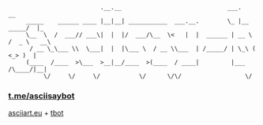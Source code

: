 ``` 
                          .__.__                              ___.           __    
     _____    ______ ____ |__|__| ___________  ___.__.        \_ |__   _____/  |_  
     \__  \  /  ___// ___\|  |  |/  ___/\__  \<   |  |  ______ | __ \ /  _ \   __\ 
      / __ \_\___ \\  \___|  |  |\___ \  / __ \\___  | /_____/ | \_\ (  <_> )  |   
     (____  /____  >\___  >__|__/____  >(____  / ____|         |___  /\____/|__|   
          \/     \/     \/           \/      \/\/                  \/           
```
### [t.me/asciisaybot](https://t.me/asciisaybot) 
[asciiart.eu](https://www.asciiart.eu/animals/) + [tbot](https://github.com/yanzay/tbot) <br />
